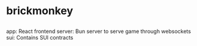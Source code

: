 # brickmonkey

##
app: React frontend
server: Bun server to serve game through websockets
sui: Contains SUI contracts